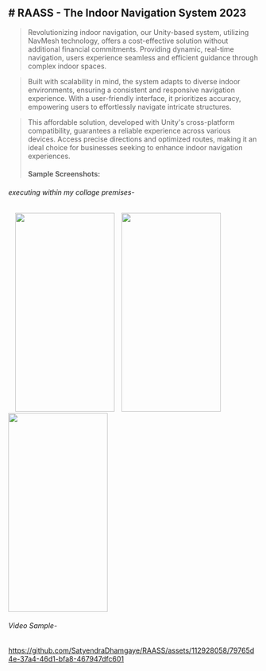 ## # **RAASS - The Indoor Navigation System 2023**
> Revolutionizing indoor navigation, our Unity-based system, utilizing NavMesh technology, offers a cost-effective solution without additional financial commitments. Providing dynamic, real-time navigation, users experience seamless and efficient guidance through complex indoor spaces.

> Built with scalability in mind, the system adapts to diverse indoor environments, ensuring a consistent and responsive navigation experience. With a user-friendly interface, it prioritizes accuracy, empowering users to effortlessly navigate intricate structures.

> This affordable solution, developed with Unity's cross-platform compatibility, guarantees a reliable experience across various devices. Access precise directions and optimized routes, making it an ideal choice for businesses seeking to enhance indoor navigation experiences.
>
> #### Sample Screenshots:
###### executing within my collage premises-
&emsp;<img src="https://github.com/SatyendraDhamgaye/RAASS/assets/112928058/8020cc73-887a-4d96-a144-cc9bb00ac9e1" width="200" height="400">&emsp;<img src="https://github.com/SatyendraDhamgaye/RAASS/assets/112928058/3a7b8304-dc71-43df-9354-21ff0c538e03" width="200" height="400">&emsp;<img src="https://github.com/SatyendraDhamgaye/RAASS/assets/112928058/0ebce7b2-97c8-4e42-b4e0-7579b3a26a8e" width="200" height="400">

###### Video Sample-
https://github.com/SatyendraDhamgaye/RAASS/assets/112928058/79765d4e-37a4-46d1-bfa8-467947dfc601


